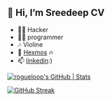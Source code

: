 ## 👋 Hi, I’m Sreedeep CV
- 🐱‍👤 Hacker
- 🐱‍🏍 programmer
- 🎶 Violine 
- 🌱 [Hexmos](https://hexmos.com/) 🔥
- 📫 [linkedin](https://www.linkedin.com/in/%F0%9F%98%8Esreedeep-cv-b7a486202/):) 

[![rogueloop's GitHub | Stats](https://stats.quira.sh/rogueloop/github?theme=light)](https://quira.sh?utm_source=widgets&utm_campaign=rogueloop)

[![GitHub Streak](https://streak-stats.demolab.com/?user=rogueloop)](https://git.io/streak-stats)

